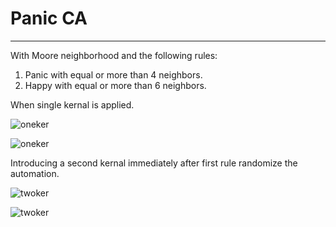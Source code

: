 # Panic CA
***
With Moore neighborhood and the following rules:
1. Panic with equal or more than 4 neighbors.
2. Happy with equal or more than 6 neighbors.

When single kernal is applied.

![oneker](https://user-images.githubusercontent.com/100057270/178893026-110ca5ff-4083-49a9-b6e2-b114095f5e8e.svg)

![oneker](https://user-images.githubusercontent.com/100057270/178893085-81968f35-d5fc-455b-b748-7b6218cfb6a7.gif)

Introducing a second kernal immediately after first rule randomize the automation.

![twoker](https://user-images.githubusercontent.com/100057270/178893277-9d9dc499-73f6-464d-81c5-ff2c87eb1865.svg)

![twoker](https://user-images.githubusercontent.com/100057270/178893311-32679983-bf3f-4fb0-b1ae-1168b6b7479b.gif)
